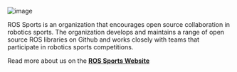 ![image](https://user-images.githubusercontent.com/18237662/183552536-74136b44-5d4e-4341-9895-8f1fd6a8e821.png)

ROS Sports is an organization that encourages open source collaboration in robotics sports. The organization develops and maintains a range of open source ROS libraries on Github and works closely with teams that participate in robotics sports competitions.

Read more about us on the [**ROS Sports Website**](https://ros-sports.readthedocs.io/en/latest/)
